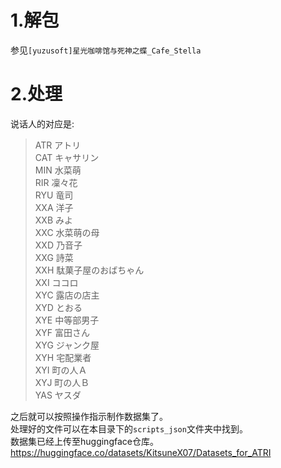 # 1.解包
参见``[yuzusoft]星光咖啡馆与死神之蝶_Cafe_Stella``
# 2.处理
说话人的对应是: <br>
>
>ATR アトリ <br>
CAT キャサリン <br>
MIN 水菜萌 <br>
RIR 凜々花 <br>
RYU 竜司 <br>
XXA 洋子 <br>
XXB みよ <br>
XXC 水菜萌の母 <br>
XXD 乃音子 <br>
XXG 詩菜 <br>
XXH 駄菓子屋のおばちゃん <br>
XXI ココロ <br>
XYC 露店の店主 <br>
XYD とおる <br>
XYE 中等部男子 <br>
XYF 富田さん <br>
XYG ジャンク屋 <br>
XYH 宅配業者 <br>
XYI 町の人Ａ <br>
XYJ 町の人Ｂ <br>
YAS ヤスダ <br>



之后就可以按照操作指示制作数据集了。<br>
处理好的文件可以在本目录下的``scripts_json``文件夹中找到。<br>
数据集已经上传至huggingface仓库。<https://huggingface.co/datasets/KitsuneX07/Datasets_for_ATRI>
